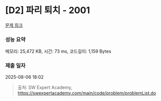 # [D2] 파리 퇴치 - 2001 

[문제 링크](https://swexpertacademy.com/main/code/problem/problemDetail.do?contestProbId=AV5PzOCKAigDFAUq) 

### 성능 요약

메모리: 25,472 KB, 시간: 73 ms, 코드길이: 1,159 Bytes

### 제출 일자

2025-08-06 18:02



> 출처: SW Expert Academy, https://swexpertacademy.com/main/code/problem/problemList.do